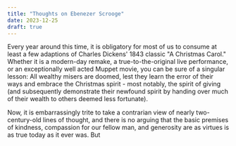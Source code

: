 ```yaml
---
title: "Thoughts on Ebenezer Scrooge"
date: 2023-12-25
draft: true
---
```

Every year around this time, it is obligatory for most of us to consume at least a few adaptions of Charles Dickens' 1843 classic "A Christmas Carol." Whether it is a modern-day remake, a true-to-the-original live performance, or an exceptionally well acted Muppet movie, you can be sure of a singular lesson: All wealthy misers are doomed, lest they learn the error of their ways and embrace the Christmas spirit - most notably, the spirit of giving (and subsequently demonstrate their newfound spirit by handing over much of their wealth to others deemed less fortunate). 

Now, it is embarrassingly trite to take a contrarian view of nearly two-century-old lines of thought, and there is no arguing that the basic premises of kindness, compassion for our fellow man, and generosity are as virtues is as true today as it ever was. But  
<!--stackedit_data:
eyJoaXN0b3J5IjpbNjAxNTc3MTEwXX0=
-->